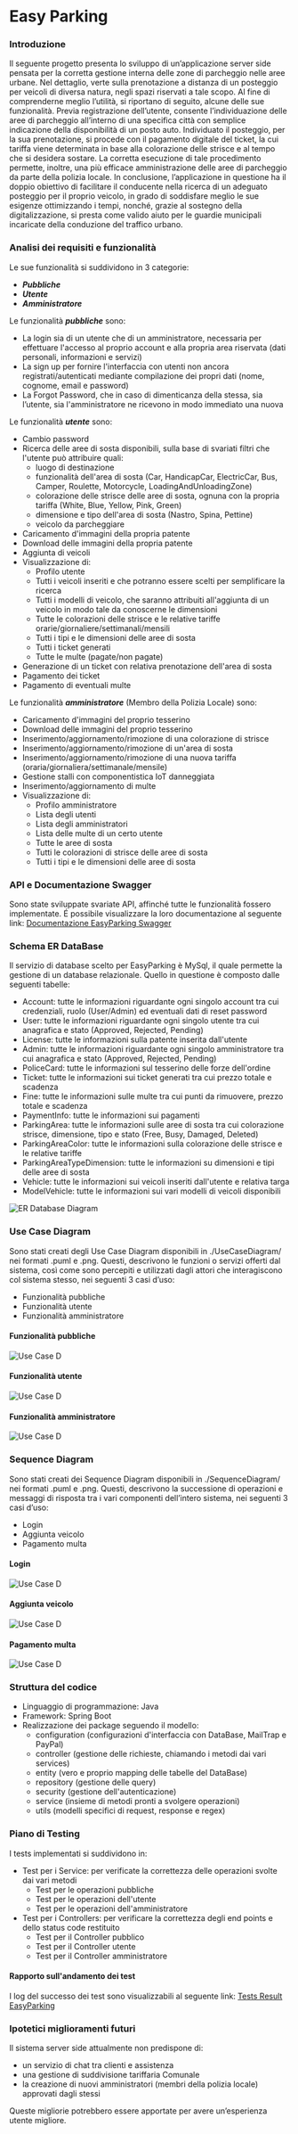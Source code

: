 # Easy Parking

### Introduzione
Il seguente progetto presenta lo sviluppo di un’applicazione server side pensata per la corretta gestione interna
delle zone di parcheggio nelle aree urbane.
Nel dettaglio, verte sulla prenotazione a distanza di un posteggio per veicoli di diversa natura,
negli spazi riservati a tale scopo. Al fine di comprenderne meglio l’utilità, si riportano di seguito,
alcune delle sue funzionalità.
Previa registrazione dell’utente, consente l’individuazione delle aree di parcheggio all’interno di
una specifica città con semplice indicazione della disponibilità di un posto auto. Individuato il
posteggio, per la sua prenotazione, si procede con il pagamento digitale del ticket, la cui tariffa viene
determinata in base alla colorazione delle strisce e al tempo che si desidera sostare.
La corretta esecuzione di tale procedimento permette, inoltre, una più efficace amministrazione delle
aree di parcheggio da parte della polizia locale.
In conclusione, l’applicazione in questione ha il doppio obiettivo di facilitare il conducente nella ricerca di un
adeguato posteggio per il proprio veicolo, in grado di soddisfare meglio le sue esigenze ottimizzando
i tempi, nonché, grazie al sostegno della digitalizzazione, si presta come valido aiuto per le guardie
municipali incaricate della conduzione del traffico urbano.

### Analisi dei requisiti e funzionalità
Le sue funzionalità si suddividono in 3 categorie:
 - _**Pubbliche**_
 - _**Utente**_
 - _**Amministratore**_

Le funzionalità _**pubbliche**_ sono:
 - La login sia di un utente che di un amministratore, necessaria per effettuare l'accesso al proprio account e alla propria area riservata (dati personali, informazioni e servizi)
 - La sign up per fornire l'interfaccia con utenti non ancora registrati/autenticati mediante compilazione dei propri dati (nome, cognome, email e password)
 - La Forgot Password, che in caso di dimenticanza della stessa, sia l’utente, sia l'amministratore ne ricevono in modo immediato una nuova
   
Le funzionalità _**utente**_ sono:
 - Cambio password
 - Ricerca delle aree di sosta disponibili, sulla base di svariati filtri che l'utente può attribuire quali:
   - luogo di destinazione
   - funzionalità dell'area di sosta (Car, HandicapCar, ElectricCar, Bus, Camper, Roulette, Motorcycle, LoadingAndUnloadingZone)
   - colorazione delle strisce delle aree di sosta, ognuna con la propria tariffa (White, Blue, Yellow, Pink, Green)
   - dimensione e tipo dell'area di sosta (Nastro, Spina, Pettine)
   - veicolo da parcheggiare
 - Caricamento d'immagini della propria patente
 - Download delle immagini della propria patente
 - Aggiunta di veicoli
 - Visualizzazione di:
   - Profilo utente
   - Tutti i veicoli inseriti e che potranno essere scelti per semplificare la ricerca
   - Tutti i modelli di veicolo, che saranno attribuiti all'aggiunta di un veicolo in modo tale da conoscerne le dimensioni 
   - Tutte le colorazioni delle strisce e le relative tariffe orarie/giornaliere/settimanali/mensili
   - Tutti i tipi e le dimensioni delle aree di sosta
   - Tutti i ticket generati
   - Tutte le multe (pagate/non pagate)
 - Generazione di un ticket con relativa prenotazione dell'area di sosta
 - Pagamento dei ticket
 - Pagamento di eventuali multe
 
Le funzionalità _**amministratore**_ (Membro della Polizia Locale) sono:
  - Caricamento d'immagini del proprio tesserino
  - Download delle immagini del proprio tesserino
  - Inserimento/aggiornamento/rimozione di una colorazione di strisce
  - Inserimento/aggiornamento/rimozione di un'area di sosta
  - Inserimento/aggiornamento/rimozione di una nuova tariffa (oraria/giornaliera/settimanale/mensile)
  - Gestione stalli con componentistica IoT danneggiata
  - Inserimento/aggiornamento di multe
  - Visualizzazione di:
    - Profilo amministratore
    - Lista degli utenti
    - Lista degli amministratori
    - Lista delle multe di un certo utente
    - Tutte le aree di sosta
    - Tutti le colorazioni di strisce delle aree di sosta
    - Tutti i tipi e le dimensioni delle aree di sosta

### API e Documentazione Swagger

Sono state sviluppate svariate API, affinché tutte le funzionalità fossero implementate.
É possibile visualizzare la loro documentazione al seguente link: [Documentazione EasyParking Swagger](https://app.swaggerhub.com/apis/comar_16/EasyParking/1.0.0)


### Schema ER DataBase
Il servizio di database scelto per EasyParking è MySql, il quale permette la gestione di un database relazionale.
Quello in questione è composto dalle seguenti tabelle:

 - Account: tutte le informazioni riguardante ogni singolo account tra cui credenziali, ruolo (User/Admin) ed eventuali dati di reset password
 - User: tutte le informazioni riguardante ogni singolo utente tra cui anagrafica e stato (Approved, Rejected, Pending)
 - License: tutte le informazioni sulla patente inserita dall'utente
 - Admin: tutte le informazioni riguardante ogni singolo amministratore tra cui anagrafica e stato (Approved, Rejected, Pending)
 - PoliceCard: tutte le informazioni sul tesserino delle forze dell'ordine
 - Ticket: tutte le informazioni sui ticket generati tra cui prezzo totale e scadenza
 - Fine: tutte le informazioni sulle multe tra cui punti da rimuovere, prezzo totale e scadenza
 - PaymentInfo: tutte le informazioni sui pagamenti
 - ParkingArea: tutte le informazioni sulle aree di sosta tra cui colorazione strisce, dimensione, tipo e stato (Free, Busy, Damaged, Deleted) 
 - ParkingAreaColor: tutte le informazioni sulla colorazione delle strisce e le relative tariffe
 - ParkingAreaTypeDimension: tutte le informazioni su dimensioni e tipi delle aree di sosta
 - Vehicle: tutte le informazioni sui veicoli inseriti dall'utente e relativa targa
 - ModelVehicle: tutte le informazioni sui vari modelli di veicoli disponibili
 

![ER Database Diagram](./EasyParkingDB.png)


### Use Case Diagram
Sono stati creati degli Use Case Diagram disponibili in ./UseCaseDiagram/ nei formati .puml e .png. Questi,
descrivono le funzioni o servizi offerti dal sistema, così come sono percepiti e utilizzati dagli attori che interagiscono col sistema stesso,
nei seguenti 3 casi d’uso:

- Funzionalità pubbliche
- Funzionalità utente
- Funzionalità amministratore
#### Funzionalità pubbliche
![Use Case D](./UseCaseDiagram/EasyParkingUseCasePublic.png)
#### Funzionalità utente
![Use Case D](./UseCaseDiagram/EasyParkingUseCaseUser.png)
#### Funzionalità amministratore
![Use Case D](./UseCaseDiagram/EasyParkingUseCaseAdmin.png)

### Sequence Diagram
Sono stati creati dei Sequence Diagram disponibili in ./SequenceDiagram/ nei formati .puml e .png. Questi, descrivono la successione di operazioni
e messaggi di risposta tra i vari componenti dell’intero sistema, nei seguenti 3 casi
d’uso:
 - Login
 - Aggiunta veicolo
 - Pagamento multa
#### Login
![Use Case D](./SequenceDiagram/EasyParkingSequenceLogin.png)
#### Aggiunta veicolo
![Use Case D](./SequenceDiagram/EasyParkingSequenceAddVehicle.png)
#### Pagamento multa
![Use Case D](./SequenceDiagram/EasyParkingSequencePaymentFine.png)

### Struttura del codice
- Linguaggio di programmazione: Java
- Framework: Spring Boot
- Realizzazione dei package seguendo il modello:
    - configuration (configurazioni d'interfaccia con DataBase, MailTrap e PayPal)
    - controller (gestione delle richieste, chiamando i metodi dai vari services)
    - entity (vero e proprio mapping delle tabelle del DataBase)
    - repository (gestione delle query)
    - security (gestione dell'autenticazione)
    - service (insieme di metodi pronti a svolgere operazioni)
    - utils (modelli specifici di request, response e regex)

### Piano di Testing

I tests implementati si suddividono in:

* Test per i Service: per verificate la correttezza delle operazioni svolte dai vari metodi
    * Test per le operazioni pubbliche
    * Test per le operazioni dell'utente
    * Test per le operazioni dell'amministratore
* Test per i Controllers: per verificare la correttezza degli end points e dello status code restituito
    * Test per il Controller pubblico
    * Test per il Controller utente
    * Test per il Controller amministratore
  
#### Rapporto sull'andamento dei test

I log del successo dei test sono visualizzabili al seguente link: [Tests Result EasyParking](./TestResults-EasyParking.pdf)
### Ipotetici miglioramenti futuri

Il sistema server side attualmente non predispone di:
- un servizio di chat tra clienti e assistenza
- una gestione di suddivisione tariffaria Comunale
- la creazione di nuovi amministratori (membri della polizia locale) approvati dagli stessi

Queste migliorie potrebbero essere apportate per avere un’esperienza utente migliore.